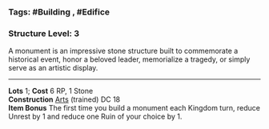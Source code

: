 ### Tags: #Building , #Edifice 
### Structure Level: 3

A monument is an impressive stone structure built to commemorate a historical event, honor a beloved leader, memorialize a tragedy, or simply serve as an artistic display.

---

**Lots** 1; **Cost** 6 RP, 1 Stone  
**Construction** [Arts](https://2e.aonprd.com/Skills.aspx?ID=19) (trained) DC 18  
**Item Bonus** The first time you build a monument each Kingdom turn, reduce Unrest by 1 and reduce one Ruin of your choice by 1.